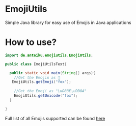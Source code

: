 # EmojiUtils

Simple Java library for easy use of Emojis in Java applications

# How to use?

```java
import de.anteiku.emojiutils.EmojiUtils;

public class EmojiUtilsText{

  public static void main(String[] args){
    //Get the Emojin as 🦊
   EmojiUtils.getEmoji("fox");
  
    //Get the Emoji as "\uD83E\uDD8A"
    EmojiUtils.getUnicode("fox");
  }

}
```

Full list of all Emojis supported can be found [here](https://github.com/TopiSenpai/EmojiUtils/blob/master/src/main/resources/emojis.json)
